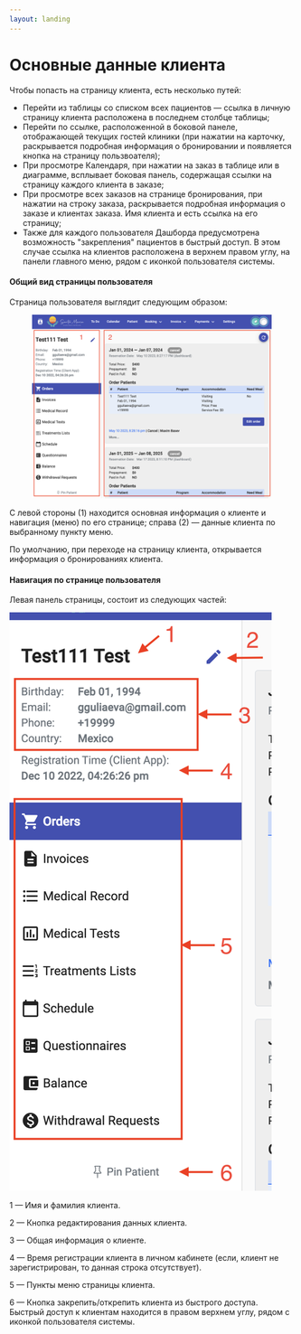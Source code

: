 ```yaml
---
layout: landing
---
```


# Основные данные клиента

Чтобы попасть на страницу клиента, есть несколько путей:

* Перейти из таблицы со списком всех пациентов — ссылка в личную страницу клиента расположена в последнем столбце таблицы;
* Перейти по ссылке, расположенной в боковой панеле, отображающей текущих гостей клиники (при нажатии на карточку, раскрывается подробная информация о бронировании и появляется кнопка на страницу пользвоателя);
* При просмотре Календаря, при нажатии на заказ в таблице или в диаграмме, всплывает боковая панель, содержащая ссылки на страницу каждого клиента в заказе;
* При просмотре всех заказов на странице бронирования, при нажатии на строку заказа, раскрывается подробная информация о заказе и клиентах заказа. Имя клиента и есть ссылка на его страницу;
* Также для каждого пользователя Дашборда предусмотрена возможность "закрепления" пациентов в быстрый доступ. В этом случае ссылка на клиентов расположена в верхнем правом углу, на панели главного меню, рядом с иконкой пользователя системы.

#### Общий вид страницы пользователя

Страница пользователя выглядит следующим образом:

<figure><img src="../../../.gitbook/assets/Screenshot 2023-05-24 at 19.48.27.png" alt=""><figcaption></figcaption></figure>

С левой стороны (1) находится основная информация о клиенте и навигация (меню) по его странице; справа (2) — данные клиента по выбранному пункту меню.

По умолчанию, при переходе на страницу клиента, открывается информация о бронированиях клиента.

#### Навигация по странице пользователя

Левая панель страницы, состоит из следующих частей:

![](<../../../.gitbook/assets/Screenshot 2023-05-24 at 19.48.27 copy.png>)

1 — Имя и фамилия клиента.

2 — Кнопка редактирования данных клиента.

3 — Общая информация о клиенте.

4 — Время регистрации клиента в личном кабинете (если, клиент не зарегистрирован, то данная строка отсутствует).

5 — Пункты меню страницы клиента.

6 — Кнопка закрепить/открепить клиента из быстрого доступа. Быстрый доступ к клиентам находится в правом верхнем углу, рядом с иконкой пользователя системы.

